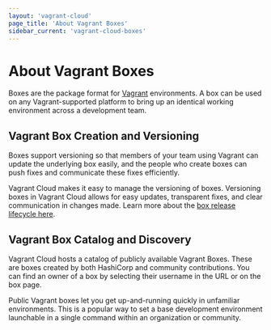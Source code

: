 ```yaml
---
layout: 'vagrant-cloud'
page_title: 'About Vagrant Boxes'
sidebar_current: 'vagrant-cloud-boxes'
---
```


# About Vagrant Boxes

Boxes are the package format for [Vagrant](https://vagrantup.com) environments.
A box can be used on any Vagrant-supported platform to bring up an identical
working environment across a development team.

## Vagrant Box Creation and Versioning

Boxes support versioning so that members of your team using Vagrant can update
the underlying box easily, and the people who create boxes can push fixes and
communicate these fixes efficiently.

Vagrant Cloud makes it easy to manage the versioning of boxes. Versioning boxes in
Vagrant Cloud allows for easy updates, transparent fixes, and clear communication in
changes made. Learn more about the [box release lifecycle
here](/docs/vagrant-cloud/boxes/lifecycle.html).

## Vagrant Box Catalog and Discovery

Vagrant Cloud hosts a catalog of publicly available Vagrant Boxes. These are boxes
created by both HashiCorp and community contributions. You can find an owner of
a box by selecting their username in the URL or on the box page.

Public Vagrant boxes let you get up-and-running quickly in unfamiliar
environments. This is a popular way to set a base development environment
launchable in a single command within an organization or community.
